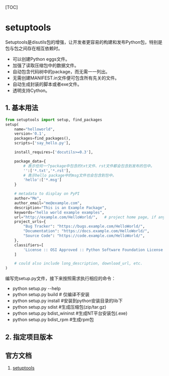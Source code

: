 [TOC]

# setuptools

Setuptools是disutils包的增强，让开发者更容易的构建和发布Python包，特别是包与包之间存在相互依赖时。

- 可以创建Python eggs文件。
- 加强了读取压缩包中的数据文件。
- 自动包含代码树中的package，而无需一一列出。
- 无需创建MANIFEST.in文件便可包含所有先关的文件。
- 自动生成封装的脚本或者exe文件。
- 透明支持Cython。

## 1. 基本用法

```python
from setuptools import setup, find_packages
setup(
    name="helloworld",
    version='0.1',
    packages=find_packages(),
    scripts=['say_hello.py'],

    install_requires=['docutils>=0.3'],

    package_data={
        # 表示任何一个package中包含的txt文件、rst文件都会包含到发布的包中。
        '':['*.txt','*.rst'],
        # 表示hello package中的msg文件也会包含到包中。
        'hello':['*.msg']
    }

    # metadata to display on PyPI
    author="Me",
    author_email="me@example.com",
    description="This is an Example Package",
    keywords="hello world example examples",
    url="http://example.com/HelloWorld/",   # project home page, if any
    project_urls={
        "Bug Tracker": "https://bugs.example.com/HelloWorld/",
        "Documentation": "https://docs.example.com/HelloWorld/",
        "Source Code": "https://code.example.com/HelloWorld/",
    },
    classifiers=[
        'License :: OSI Approved :: Python Software Foundation License'
    ]

    # could also include long_description, download_url, etc.
)
```

编写完setup.py文件，接下来按照需求执行相应的命令：

- python setup.py --help
- python setup.py build     # 仅编译不安装
- python setup.py install    #安装到python安装目录的lib下
- python setup.py sdist      #生成压缩包(zip/tar.gz)
- python setup.py bdist_wininst  #生成NT平台安装包(.exe)
- python setup.py bdist_rpm #生成rpm包

## 2. 指定项目版本

## 官方文档

1. [setuptools](https://setuptools.readthedocs.io/en/latest/)
